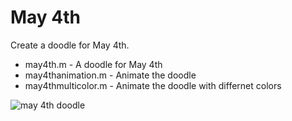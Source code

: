 # May 4th

Create a doodle for May 4th.

- may4th.m - A doodle for May 4th
- may4thanimation.m - Animate the doodle
- may4thmulticolor.m - Animate the doodle with differnet colors

![may 4th doodle](./may4th.png)
